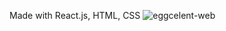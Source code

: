 Made with React.js, HTML, CSS
![eggcelent-web](https://user-images.githubusercontent.com/71673279/118411754-2cd3e080-b664-11eb-9bf1-309e609e69ea.png)
